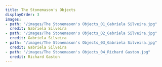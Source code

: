 ```yaml
---
title: The Stonemason's Objects
displayOrder: 3
images:
- path: "/images/The Stonemason's Objects_01_Gabriela Silveira.jpg"
  credit: Gabriela Silveira
- path: "/images/The Stonemason's Objects_02_Gabriela Silveira.jpg"
  credit: Gabriela Silveira
- path: "/images/The Stonemason's Objects_03_Gabriela Silveira.jpg"
  credit: Gabriela Silveira
- path: "/images/The Stonemason's Objects_04_Richard Gaston.jpg"
  credit: Richard Gaston
---
```



